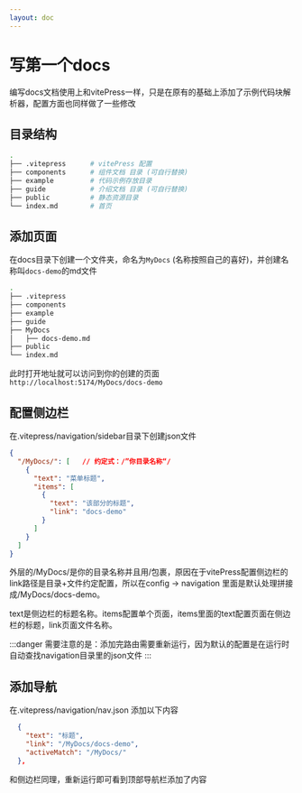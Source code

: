 ```yaml
---
layout: doc
---
```


# 写第一个docs

编写docs文档使用上和vitePress一样，只是在原有的基础上添加了示例代码块解析器，配置方面也同样做了一些修改

## 目录结构

``` bash
.
├── .vitepress      # vitePress 配置    
├── components      # 组件文档 目录 (可自行替换)   
├── example         # 代码示例存放目录
├── guide           # 介绍文档 目录 (可自行替换)  
├── public          # 静态资源目录
└── index.md        # 首页
```

## 添加页面

在docs目录下创建一个文件夹，命名为`MyDocs` (名称按照自己的喜好)，并创建名称叫`docs-demo`的md文件

``` bash
.
├── .vitepress        
├── components      
├── example         
├── guide     
├── MyDocs  
│   ├── docs-demo.md
├── public         
└── index.md       
```

此时打开地址就可以访问到你的创建的页面`http://localhost:5174/MyDocs/docs-demo`

## 配置侧边栏

在.vitepress/navigation/sidebar目录下创建json文件

``` json
{
  "/MyDocs/": [   // 约定式：/”你目录名称“/
    {
      "text": "菜单标题",
      "items": [
        {
          "text": "该部分的标题",
          "link": "docs-demo"
        }
      ]
    }
  ]
}
```

外层的/MyDocs/是你的目录名称并且用/包裹，原因在于vitePress配置侧边栏的link路径是目录+文件约定配置，所以在config -> navigation 里面是默认处理拼接成/MyDocs/docs-demo。

text是侧边栏的标题名称。items配置单个页面，items里面的text配置页面在侧边栏的标题，link页面文件名称。

:::danger
需要注意的是：添加完路由需要重新运行，因为默认的配置是在运行时自动查找navigation目录里的json文件
:::

## 添加导航

在.vitepress/navigation/nav.json 添加以下内容

``` json
  {
    "text": "标题",
    "link": "/MyDocs/docs-demo",
    "activeMatch": "/MyDocs/"
  },
```

和侧边栏同理，重新运行即可看到顶部导航栏添加了内容
